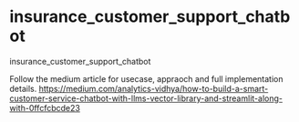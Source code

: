 # insurance_customer_support_chatbot
insurance_customer_support_chatbot

Follow the medium article for usecase, appraoch and full implementation details.
https://medium.com/analytics-vidhya/how-to-build-a-smart-customer-service-chatbot-with-llms-vector-library-and-streamlit-along-with-0ffcfcbcde23

